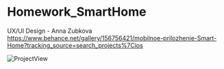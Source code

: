 # Homework_SmartHome

UX/UI Design - Anna Zubkova
https://www.behance.net/gallery/156756421/mobilnoe-prilozhenie-Smart-Home?tracking_source=search_projects%7Cios



![ProjectView](https://user-images.githubusercontent.com/106601710/207022875-bb25067f-27c3-48a3-9de4-27020e06971e.png)
